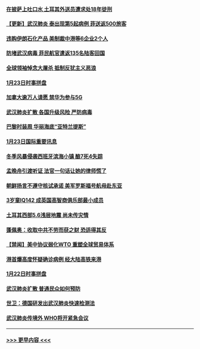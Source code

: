 #### [在披萨上吐口水 土耳其外送员遭求处18年徒刑](../pages/prog202/a102759979.md?t=01242201) 
#### [【更新】武汉肺炎 泰出现第5起病例 菲送返500旅客](../pages/prog202/a102758911.md?t=01242201) 
#### [违购伊朗石化产品 美制裁中港等6企业2个人](../pages/prog202/a102759952.md?t=01242201) 
#### [防堵武汉病毒 菲民航官遣返135名陆客回国](../pages/prog202/a102759946.md?t=01242201) 
#### [全球领袖悼念大屠杀 抵制反犹主义恶浪](../pages/prog202/a102759678.md?t=01242201) 
#### [1月23日时事拼盘](../pages/prog202/a102759599.md?t=01242201) 
#### [加拿大逾万人请愿 禁华为参与5G](../pages/prog202/a102759553.md?t=01242201) 
#### [武汉肺炎扩散 各国升级风险 严防病毒](../pages/prog202/a102759400.md?t=01242201) 
#### [巴黎时装周 华丽海底“亚特兰提斯”](../pages/prog202/a102759217.md?t=01242201) 
#### [1月23日国际重要讯息](../pages/prog202/a102759199.md?t=01242201) 
#### [冬季风暴侵袭西班牙滨海小镇 酿7死4失踪](../pages/prog202/a102759119.md?t=01242201) 
#### [孟晚舟引渡听证 法官一句话让她的律师慌了](../pages/prog202/a102759060.md?t=01242201) 
#### [朝鲜扬言不遵守核试承诺 美军罗斯福号航母赴东亚](../pages/prog202/a102759001.md?t=01242201) 
#### [3岁童IQ142 成英国高智商俱乐部最小成员](../pages/prog202/a102758990.md?t=01242201) 
#### [土耳其西部5.6浅层地震 尚未传灾情](../pages/prog202/a102758903.md?t=01242201) 
#### [蓬佩奥：收取中共不劳而获之财 恐适得其反](../pages/prog202/a102758889.md?t=01242201) 
#### [【禁闻】美中协议弱化WTO 重塑全球贸易体系](../pages/prog202/a102758790.md?t=01242201) 
#### [港首爆高度怀疑确诊病例 经大陆高铁来港](../pages/prog202/a102758613.md?t=01242201) 
#### [1月22日时事拼盘](../pages/prog202/a102758615.md?t=01242201) 
#### [武汉肺炎扩散 普通民众如何预防](../pages/prog202/a102758504.md?t=01242201) 
#### [世卫：德国研发出武汉肺炎快速检测法](../pages/prog202/a102758495.md?t=01242201) 
#### [武汉肺炎传境外 WHO将开紧急会议](../pages/prog202/a102758437.md?t=01242201) 

----
#### [ >>> 更早内容 <<< ](../indexes/prog202-earlier.md)
